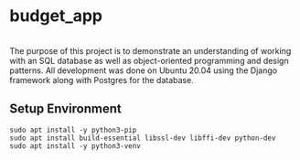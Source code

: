 # budget_app
<br>
The purpose of this project is to demonstrate an understanding of working with an SQL database as well as object-oriented programming and design patterns.  All development was done on Ubuntu 20.04 using the Django framework along with Postgres for the database.
<br>

## Setup Environment
    sudo apt install -y python3-pip
    sudo apt install build-essential libssl-dev libffi-dev python-dev
    sudo apt install -y python3-venv
<br>
